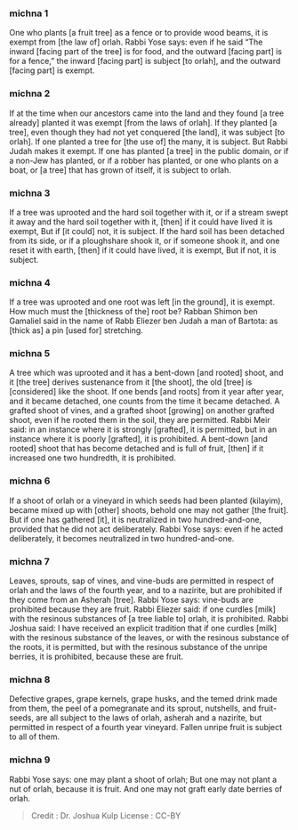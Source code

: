 
### michna 1
One who plants [a fruit tree] as a fence or to provide wood beams, it is exempt from [the law of] orlah. Rabbi Yose says: even if he said “The inward [facing part of the tree] is for food, and the outward [facing part] is for a fence,” the inward [facing part] is subject [to orlah], and the outward [facing part] is exempt.

### michna 2
If at the time when our ancestors came into the land and they found [a tree already] planted it was exempt [from the laws of orlah]. If they planted [a tree], even though they had not yet conquered [the land], it was subject [to orlah]. If one planted a tree for [the use of] the many, it is subject. But Rabbi Judah makes it exempt. If one has planted [a tree] in the public domain, or if a non-Jew has planted, or if a robber has planted, or one who plants on a boat, or [a tree] that has grown of itself, it is subject to orlah.

### michna 3
If a tree was uprooted and the hard soil together with it, or if a stream swept it away and the hard soil together with it, [then] if it could have lived it is exempt, But if [it could] not, it is subject. If the hard soil has been detached from its side, or if a ploughshare shook it, or if someone shook it, and one reset it with earth, [then] if it could have lived, it is exempt, But if not, it is subject.

### michna 4
If a tree was uprooted and one root was left [in the ground], it is exempt. How much must the [thickness of the] root be? Rabban Shimon ben Gamaliel said in the name of Rabb Eliezer ben Judah a man of Bartota: as [thick as] a pin [used for] stretching.

### michna 5
A tree which was uprooted and it has a bent-down [and rooted] shoot, and it [the tree] derives sustenance from it [the shoot], the old [tree] is [considered] like the shoot. If one bends [and roots] from it year after year, and it became detached, one counts from the time it became detached. A grafted shoot of vines, and a grafted shoot [growing] on another grafted shoot, even if he rooted them in the soil, they are permitted. Rabbi Meir said: in an instance where it is strongly [grafted], it is permitted, but in an instance where it is poorly [grafted], it is prohibited. A bent-down [and rooted] shoot that has become detached and is full of fruit, [then] if it increased one two hundredth, it is prohibited.

### michna 6
If a shoot of orlah or a vineyard in which seeds had been planted (kilayim), became mixed up with [other] shoots, behold one may not gather [the fruit]. But if one has gathered [it], it is neutralized in two hundred-and-one, provided that he did not act deliberately. Rabbi Yose says: even if he acted deliberately, it becomes neutralized in two hundred-and-one.

### michna 7
Leaves, sprouts, sap of vines, and vine-buds are permitted in respect of orlah and the laws of the fourth year, and to a nazirite, but are prohibited if they come from an Asherah [tree]. Rabbi Yose says: vine-buds are prohibited because they are fruit. Rabbi Eliezer said: if one curdles [milk] with the resinous substances of [a tree liable to] orlah, it is prohibited. Rabbi Joshua said: I have received an explicit tradition that if one curdles [milk] with the resinous substance of the leaves, or with the resinous substance of the roots, it is permitted, but with the resinous substance of the unripe berries, it is prohibited, because these are fruit.

### michna 8
Defective grapes, grape kernels, grape husks, and the temed drink made from them, the peel of a pomegranate and its sprout, nutshells, and fruit-seeds, are all subject to the laws of orlah, asherah and a nazirite, but permitted in respect of a fourth year vineyard. Fallen unripe fruit is subject to all of them.

### michna 9
Rabbi Yose says: one may plant a shoot of orlah; But one may not plant a nut of orlah, because it is fruit. And one may not graft early date berries of orlah.

>Credit : Dr. Joshua Kulp
>License : CC-BY